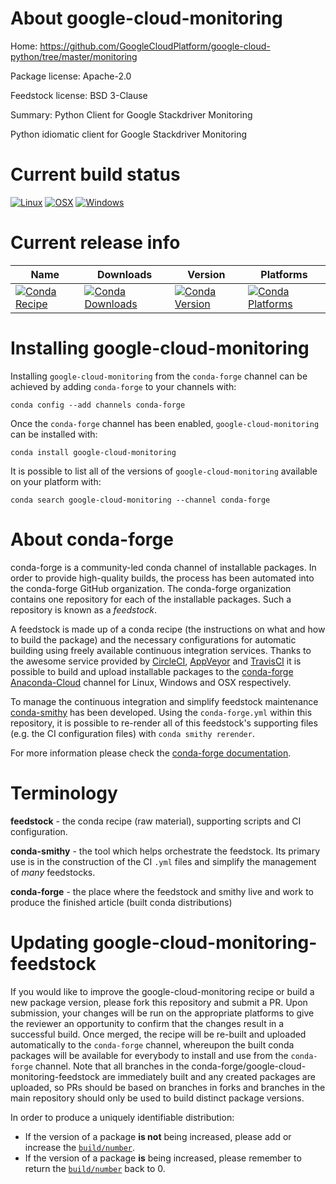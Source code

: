 About google-cloud-monitoring
=============================

Home: https://github.com/GoogleCloudPlatform/google-cloud-python/tree/master/monitoring

Package license: Apache-2.0

Feedstock license: BSD 3-Clause

Summary: Python Client for Google Stackdriver Monitoring

Python idiomatic client for Google Stackdriver Monitoring

Current build status
====================

[![Linux](https://img.shields.io/circleci/project/github/conda-forge/google-cloud-monitoring-feedstock/master.svg?label=Linux)](https://circleci.com/gh/conda-forge/google-cloud-monitoring-feedstock)
[![OSX](https://img.shields.io/travis/conda-forge/google-cloud-monitoring-feedstock/master.svg?label=macOS)](https://travis-ci.org/conda-forge/google-cloud-monitoring-feedstock)
[![Windows](https://img.shields.io/appveyor/ci/conda-forge/google-cloud-monitoring-feedstock/master.svg?label=Windows)](https://ci.appveyor.com/project/conda-forge/google-cloud-monitoring-feedstock/branch/master)

Current release info
====================

| Name | Downloads | Version | Platforms |
| --- | --- | --- | --- |
| [![Conda Recipe](https://img.shields.io/badge/recipe-google--cloud--monitoring-green.svg)](https://anaconda.org/conda-forge/google-cloud-monitoring) | [![Conda Downloads](https://img.shields.io/conda/dn/conda-forge/google-cloud-monitoring.svg)](https://anaconda.org/conda-forge/google-cloud-monitoring) | [![Conda Version](https://img.shields.io/conda/vn/conda-forge/google-cloud-monitoring.svg)](https://anaconda.org/conda-forge/google-cloud-monitoring) | [![Conda Platforms](https://img.shields.io/conda/pn/conda-forge/google-cloud-monitoring.svg)](https://anaconda.org/conda-forge/google-cloud-monitoring) |

Installing google-cloud-monitoring
==================================

Installing `google-cloud-monitoring` from the `conda-forge` channel can be achieved by adding `conda-forge` to your channels with:

```
conda config --add channels conda-forge
```

Once the `conda-forge` channel has been enabled, `google-cloud-monitoring` can be installed with:

```
conda install google-cloud-monitoring
```

It is possible to list all of the versions of `google-cloud-monitoring` available on your platform with:

```
conda search google-cloud-monitoring --channel conda-forge
```


About conda-forge
=================

conda-forge is a community-led conda channel of installable packages.
In order to provide high-quality builds, the process has been automated into the
conda-forge GitHub organization. The conda-forge organization contains one repository
for each of the installable packages. Such a repository is known as a *feedstock*.

A feedstock is made up of a conda recipe (the instructions on what and how to build
the package) and the necessary configurations for automatic building using freely
available continuous integration services. Thanks to the awesome service provided by
[CircleCI](https://circleci.com/), [AppVeyor](https://www.appveyor.com/)
and [TravisCI](https://travis-ci.org/) it is possible to build and upload installable
packages to the [conda-forge](https://anaconda.org/conda-forge)
[Anaconda-Cloud](https://anaconda.org/) channel for Linux, Windows and OSX respectively.

To manage the continuous integration and simplify feedstock maintenance
[conda-smithy](https://github.com/conda-forge/conda-smithy) has been developed.
Using the ``conda-forge.yml`` within this repository, it is possible to re-render all of
this feedstock's supporting files (e.g. the CI configuration files) with ``conda smithy rerender``.

For more information please check the [conda-forge documentation](https://conda-forge.org/docs/).

Terminology
===========

**feedstock** - the conda recipe (raw material), supporting scripts and CI configuration.

**conda-smithy** - the tool which helps orchestrate the feedstock.
                   Its primary use is in the construction of the CI ``.yml`` files
                   and simplify the management of *many* feedstocks.

**conda-forge** - the place where the feedstock and smithy live and work to
                  produce the finished article (built conda distributions)


Updating google-cloud-monitoring-feedstock
==========================================

If you would like to improve the google-cloud-monitoring recipe or build a new
package version, please fork this repository and submit a PR. Upon submission,
your changes will be run on the appropriate platforms to give the reviewer an
opportunity to confirm that the changes result in a successful build. Once
merged, the recipe will be re-built and uploaded automatically to the
`conda-forge` channel, whereupon the built conda packages will be available for
everybody to install and use from the `conda-forge` channel.
Note that all branches in the conda-forge/google-cloud-monitoring-feedstock are
immediately built and any created packages are uploaded, so PRs should be based
on branches in forks and branches in the main repository should only be used to
build distinct package versions.

In order to produce a uniquely identifiable distribution:
 * If the version of a package **is not** being increased, please add or increase
   the [``build/number``](https://conda.io/docs/user-guide/tasks/build-packages/define-metadata.html#build-number-and-string).
 * If the version of a package **is** being increased, please remember to return
   the [``build/number``](https://conda.io/docs/user-guide/tasks/build-packages/define-metadata.html#build-number-and-string)
   back to 0.
